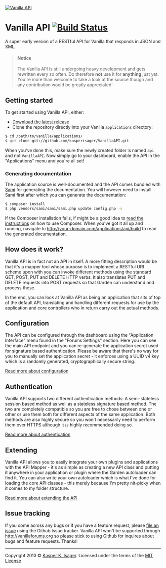[![Vanilla API](http://i.imgur.com/6Qawex7.png)](https://github.com/kasperisager/VanillaAPI)

# Vanilla API [![Build Status](https://travis-ci.org/kasperisager/VanillaAPI.png?branch=master)](https://travis-ci.org/kasperisager/VanillaAPI)

A super early version of a RESTful API for Vanilla that responds in JSON and XML.

> #### Notice
> The Vanilla API is still undergoing heavy development and gets rewritten every so often. Do therefore __not__ use it for __anything__ just yet. You're more than welcome to take a look at the source though and any contribution would be greatly appreciated!

## Getting started

To get started using Vanilla API, either:
- [Download the latest release](https://github.com/kasperisager/VanillaAPI/archive/master.zip)
- Clone the repository directly into your Vanilla `applications` directory:

```sh
$ cd /path/to/vanilla/applications/
$ git clone git://github.com/kasperisager/VanillaAPI.git
```

When you've done this, make sure the newly created folder is named `api` and not `VanillaAPI`. Now simply go to your dashboard, enable the API in the "Applications" menu and you're all set!

### Generating documentation

The application source is well-documented and the API comes bundled with [Sami](https://github.com/fabpot/Sami) for generating the documentation. You will however need to install Sami first after which you can generate the documentation:

```sh
$ composer install
$ php vendors/sami/sami/sami.php update config.php -v
```

If the Composer installation fails, if might be a good idea to [read the instructions](http://getcomposer.org/doc/00-intro.md#installation-nix) on how to use Composer. When you've got it all up and running, navigate to http://your-domain.com/applications/api/build to read the generated documentation.

## How does it work?

Vanilla API is in fact not an API in itself. A more fitting description would be that it's a mapper tool whose purpose is to implement a RESTful URI scheme upon with you can invoke different methods using the standard GET, POST, PUT and DELETE HTTP verbs. It also translates PUT and DELETE requests into POST requests so that Garden can understand and process these.

In the end, you can look at Vanilla API as being an application that sits of top of the default API, translating and handling different requests for use by the application and core controllers who in return carry out the actual methods.

## Configuration

The API can be configured through the dashboard using the "Application Interface" menu found in the "Forums Settings" section. Here you can see the main API endpoint and you can re-generate the application secret used for signature based authentication. Please be aware that there's no way for you to manually set the application secret - it enforces using a UUID v4 key which is a randomly generated, cryptographically secure string.

[Read more about configuration](http://kasperisager.github.io/VanillaAPI/#Configuration)

## Authentication

Vanilla API supports two different authentication methods: A semi-stateless session based method as well as a stateless signature based method. The two are completely compatible so you are free to chose between one or other or use them both for different aspects of the same application. Both methods are also highly secure so you won't necessarily need to perform them over HTTPS although it _is_ highly recommended doing so.

[Read more about authentication](http://kasperisager.github.io/VanillaAPI/#Authentication)

## Extending

Vanilla API allows you to easily integrate your own plugins and applications with the API Mapper - it's as simple as creating a new API class and putting it anywhere in your application or plugin where the Garden autoloader can find it. You can also write your own autoloader which is what I've done for loading the core API classes - this merely because I'm pretty nit-picky when it comes to my folder structure.

[Read more about extending the API](http://kasperisager.github.io/VanillaAPI/#Extending)

## Issue tracking

If you come across any bugs or if you have a feature request, please [file an issue](https://github.com/kasperisager/VanillaAPI/issues) using the Github Issue tracker. Vanilla API won't be supported through http://vanillaforums.org so please stick to using Github for inquires about bugs and feature requests. Thanks!

---
Copyright 2013 © [Kasper K. Isager](https://github.com/kasperisager). Licensed under the terms of the [MIT License](LICENSE.md)
